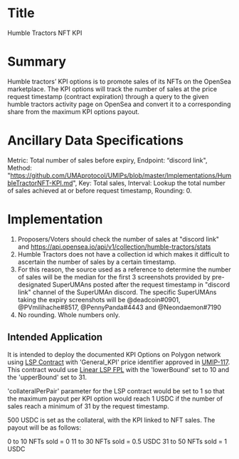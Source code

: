 # Title
Humble Tractors NFT KPI

# Summary

Humble tractors’ KPI options is to promote sales of its NFTs on the OpenSea marketplace. The KPI options will track the number of sales at the price request timestamp (contract expiration) through a query to the given humble tractors activity page on OpenSea and convert it to a corresponding share from the maximum KPI options payout.

# Ancillary Data Specifications

Metric: Total number of sales before expiry,
Endpoint: “discord link", 
Method: "https://github.com/UMAprotocol/UMIPs/blob/master/Implementations/HumbleTractorNFT-KPI.md", 
Key: Total sales,
Interval: Lookup the total number of sales achieved at or before request timestamp,
Rounding: 0.

# Implementation

1. Proposers/Voters should check the number of sales at "discord link" and https://api.opensea.io/api/v1/collection/humble-tractors/stats
2. Humble Tractors does not have a collection id which makes it difficult to ascertain the number of sales by a certain timestamp.
3. For this reason, the source used as a reference to determine the number of sales will be the median for the first 3 screenshots provided by pre-designated SuperUMAns posted after the request timestamp in "discord link" channel of the SuperUMAn discord. The specific SuperUMAns taking the expiry screenshots will be  @deadcoin#0901, @PVmilihache#8517, @PennyPanda#4443 and @Neondaemon#7190
4. No rounding. Whole numbers only.



## Intended Application

It is intended to deploy the documented KPI Options on Polygon network using [LSP Contract](https://github.com/UMAprotocol/protocol/blob/master/packages/core/contracts/financial-templates/long-short-pair/LongShortPair.sol) with 'General_KPI' price identifier approved in [UMIP-117](https://github.com/UMAprotocol/UMIPs/blob/master/UMIPs/umip-117.md). This contract would use [Linear LSP FPL](https://github.com/UMAprotocol/protocol/blob/master/packages/core/contracts/financial-templates/common/financial-product-libraries/long-short-pair-libraries/LinearLongShortPairFinancialProductLibrary.sol) with the 'lowerBound' set to 10 and the 'upperBound' set to 31. 

'collateralPerPair' parameter for the LSP contract would be set to 1 so that the maximum payout per KPI option would reach 1 USDC if the number of sales reach a minimum of 31 by the request timestamp. 

500 USDC is set as the collateral, with the KPI linked to NFT sales. The payout will be as follows:

0 to 10 NFTs sold = 0
11 to 30 NFTs sold = 0.5 USDC
31 to 50 NFTs sold = 1 USDC

